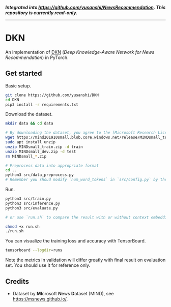 ***Integrated into <https://github.com/yusanshi/NewsRecommendation>. This repository is currently read-only.***

---

# DKN

An implementation of [DKN](https://dl.acm.org/doi/abs/10.1145/3178876.3186175) (_Deep Knowledge-Aware Network for News Recommendation_) in PyTorch.

## Get started

Basic setup.

```bash
git clone https://github.com/yusanshi/DKN
cd DKN
pip3 install -r requirements.txt
```

Download the dataset.

```bash
mkdir data && cd data

# By downloading the dataset, you agree to the [Microsoft Research License Terms](https://go.microsoft.com/fwlink/?LinkID=206977). For more detail about the dataset, see https://msnews.github.io/.
wget https://mind201910small.blob.core.windows.net/release/MINDsmall_train.zip https://mind201910small.blob.core.windows.net/release/MINDsmall_dev.zip
sudo apt install unzip
unzip MINDsmall_train.zip -d train
unzip MINDsmall_dev.zip -d test
rm MINDsmall_*.zip

# Preprocess data into appropriate format
cd ..
python3 src/data_preprocess.py
# Remember you shoud modify `num_word_tokens` in `src/config.py` by the output of `src/data_preprocess.py`
```

Run.

```bash
python3 src/train.py
python3 src/inference.py
python3 src/evaluate.py

# or use `run.sh` to compare the result with or without context embedding, attention mechanism.

chmod +x run.sh
./run.sh
```

You can visualize the training loss and accuracy with TensorBoard.

```bash
tensorboard --logdir=runs
```
Note the metrics in validation will differ greatly with final result on evaluation set. You should use it for reference only.

## Credits

- Dataset by **MI**crosoft **N**ews **D**ataset (MIND), see <https://msnews.github.io/>.
